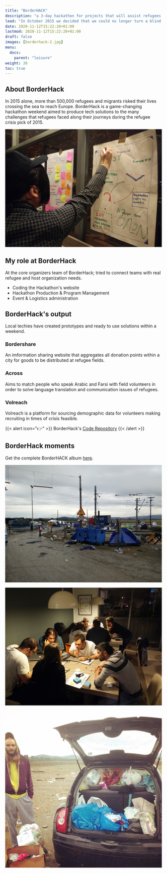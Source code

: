 ```yaml
---
title: "BorderHACK"
description: "a 3-day hackathon for projects that will assist refugees on their journey, and a smooth transition into their new homes."
lead: "In October 2015 we decided that we could no longer turn a blind eye to the ongoing refugee crisis."
date: 2020-11-12T15:22:20+01:00
lastmod: 2020-11-12T15:22:20+01:00
draft: false
images: [borderhack-2.jpg]
menu:
  docs:
    parent: "leisure"
weight: 38
toc: true
---
```


## About BorderHack

In 2015 alone, more than 500,000 refugees and migrants risked their lives crossing the sea to reach Europe. BorderHack is a game-changing hackathon weekend aimed to produce tech solutions to the many challenges that refugees faced along their journeys during the refugee crisis pick of 2015.

![Creative Planning](borderhack-1.jpg "Creative Planning.")

## My role at BorderHack

At the core organizers team of BorderHack; tried to connect teams with real refugee and host organization needs.

* Coding the Hackathon's website
* Hackathon Production & Program Management
* Event & Logistics administration

## BorderHack's output
Local techies have created prototypes and ready to use solutions within a weekend.

### Bordershare
An imformation sharing website that aggregates all donation points within a city for goods to be distributed at refugee fields.

### Across
Aims to match people who speak Arabic and Farsi with field volunteers in order to solve language translation and communication issues of refugees.

### Volreach
Volreach is a platform for sourcing demographic data for volunteers making recruiting in times of crisis feasible.

{{< alert icon="👉" >}}
BorderHack's [Code Repository](https://github.com/BorderHACK-org "BorderHack GitHub Organization")
{{< /alert >}}

## BorderHack moments

Get the complete BorderHACK album [here](https://www.facebook.com/BorderHACK/photos "BorderHack Photos").

![Refugee Camp](borderhack-4.jpg "Refugee Camp - Idomeni.")

![Teams working](borderhack-2.jpg "Teams working.")

![At the field](borderhack-3.jpg "Field visit.")
